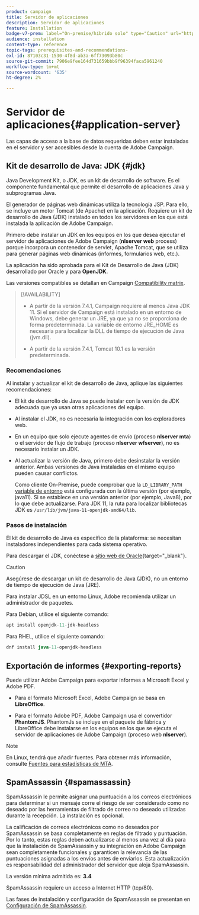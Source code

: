 ```yaml
---
product: campaign
title: Servidor de aplicaciones
description: Servidor de aplicaciones
feature: Installation
badge-v7-prem: label="On-premise/híbrido solo" type="Caution" url="https://experienceleague.adobe.com/docs/campaign-classic/using/installing-campaign-classic/architecture-and-hosting-models/hosting-models-lp/hosting-models.html?lang=es" tooltip="Se aplica solo a implementaciones On-premise e híbridas"
audience: installation
content-type: reference
topic-tags: prerequisites-and-recommendations-
exl-id: 87103c31-1530-4f8d-ab3a-6ff73093b80c
source-git-commit: 7906e9fee164d731659bbb9f96394faca5961240
workflow-type: tm+mt
source-wordcount: '635'
ht-degree: 2%

---
```


# Servidor de aplicaciones{#application-server}

Las capas de acceso a la base de datos requeridas deben estar instaladas en el servidor y ser accesibles desde la cuenta de Adobe Campaign.

## Kit de desarrollo de Java: JDK {#jdk}

Java Development Kit, o JDK, es un kit de desarrollo de software. Es el componente fundamental que permite el desarrollo de aplicaciones Java y subprogramas Java.

El generador de páginas web dinámicas utiliza la tecnología JSP. Para ello, se incluye un motor Tomcat (de Apache) en la aplicación. Requiere un kit de desarrollo de Java (JDK) instalado en todos los servidores en los que está instalada la aplicación de Adobe Campaign.

Primero debe instalar un JDK en los equipos en los que desea ejecutar el servidor de aplicaciones de Adobe Campaign (**nlserver web** process) porque incorpora un contenedor de servlet, Apache Tomcat, que se utiliza para generar páginas web dinámicas (informes, formularios web, etc.).

La aplicación ha sido aprobada para el Kit de Desarrollo de Java (JDK) desarrollado por Oracle y para **OpenJDK**.

Las versiones compatibles se detallan en Campaign [Compatibility matrix](../../rn/using/compatibility-matrix.md).


>[!AVAILABILITY]
>
>* A partir de la versión 7.4.1, Campaign requiere al menos Java JDK 11. Si el servidor de Campaign está instalado en un entorno de Windows, debe generar un JRE, ya que ya no se proporciona de forma predeterminada. La variable de entorno JRE_HOME es necesaria para localizar la DLL de tiempo de ejecución de Java (jvm.dll).
>
>* A partir de la versión 7.4.1, Tomcat 10.1 es la versión predeterminada.
>

### Recomendaciones

Al instalar y actualizar el kit de desarrollo de Java, aplique las siguientes recomendaciones:

* El kit de desarrollo de Java se puede instalar con la versión de JDK adecuada que ya usan otras aplicaciones del equipo.

* Al instalar el JDK, no es necesaria la integración con los exploradores web.

* En un equipo que solo ejecute agentes de envío (proceso **nlserver mta**) o el servidor de flujo de trabajo (proceso **nlserver wfserver**), no es necesario instalar un JDK.

* Al actualizar la versión de Java, primero debe desinstalar la versión anterior. Ambas versiones de Java instaladas en el mismo equipo pueden causar conflictos.

  Como cliente On-Premise, puede comprobar que la `LD_LIBRARY_PATH` [variable de entorno](installing-packages-with-linux.md#environment-variables) está configurada con la última versión (por ejemplo, java11). Si se establece en una versión anterior (por ejemplo, Java8), por lo que debe actualizarse. Para JDK 11, la ruta para localizar bibliotecas JDK es `/usr/lib/jvm/java-11-openjdk-amd64/lib`.


### Pasos de instalación

El kit de desarrollo de Java es específico de la plataforma: se necesitan instaladores independientes para cada sistema operativo.

Para descargar el JDK, conéctese a [sitio web de Oracle](https://www.oracle.com/technetwork/java/javase/downloads/index.html){target="_blank"}.

>[!CAUTION]
>
> Asegúrese de descargar un kit de desarrollo de Java (JDK), no un entorno de tiempo de ejecución de Java (JRE).


Para instalar JDSL en un entorno Linux, Adobe recomienda utilizar un administrador de paquetes.

Para Debian, utilice el siguiente comando:

```sql
apt install openjdk-11-jdk-headless
```

Para RHEL, utilice el siguiente comando:

```sql
dnf install java-11-openjdk-headless
```



## Exportación de informes {#exporting-reports}

Puede utilizar Adobe Campaign para exportar informes a Microsoft Excel y Adobe PDF.

* Para el formato Microsoft Excel, Adobe Campaign se basa en **LibreOffice**.

* Para el formato Adobe PDF, Adobe Campaign usa el convertidor **PhantomJS**. PhantomJs se incluye en el paquete de fábrica y LibreOffice debe instalarse en los equipos en los que se ejecuta el servidor de aplicaciones de Adobe Campaign (proceso web **nlserver**).

>[!NOTE]
>
>En Linux, tendrá que añadir fuentes. Para obtener más información, consulte [Fuentes para estadísticas de MTA](../../installation/using/prerequisites-of-campaign-installation-in-linux.md#fonts-for-mta-statistics).

## SpamAssassin {#spamassassin}

SpamAssassin le permite asignar una puntuación a los correos electrónicos para determinar si un mensaje corre el riesgo de ser considerado como no deseado por las herramientas de filtrado de correo no deseado utilizadas durante la recepción. La instalación es opcional.

La calificación de correos electrónicos como no deseados por SpamAssassin se basa completamente en reglas de filtrado y puntuación. Por lo tanto, estas reglas deben actualizarse al menos una vez al día para que la instalación de SpamAssassin y su integración en Adobe Campaign sean completamente funcionales y garanticen la relevancia de las puntuaciones asignadas a los envíos antes de enviarlos. Esta actualización es responsabilidad del administrador del servidor que aloja SpamAssassin.

La versión mínima admitida es: **3.4**

SpamAssassin requiere un acceso a Internet HTTP (tcp/80).

Las fases de instalación y configuración de SpamAssassin se presentan en [Configuración de SpamAssassin](../../installation/using/configuring-spamassassin.md).
